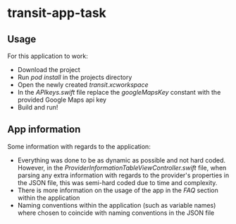 # transit-app-task

## Usage
For this application to work:
- Download the project
- Run *pod install* in the projects directory
- Open the newly created *transit.xcworkspace*
- In the *APIkeys.swift* file replace the *googleMapsKey* constant with the provided Google Maps api key
- Build and run!

## App information
Some information with regards to the application:
- Everything was done to be as dynamic as possible and not hard coded. However, in the *ProviderInformationTableViewController.swift* file, when parsing any extra information with regards to the provider's properties in the JSON file, this was semi-hard coded due to time and complexity.
- There is more information on the usage of the app in the *FAQ* section within the application
- Naming conventions within the application (such as variable names) where chosen to coincide with naming conventions in the JSON file
